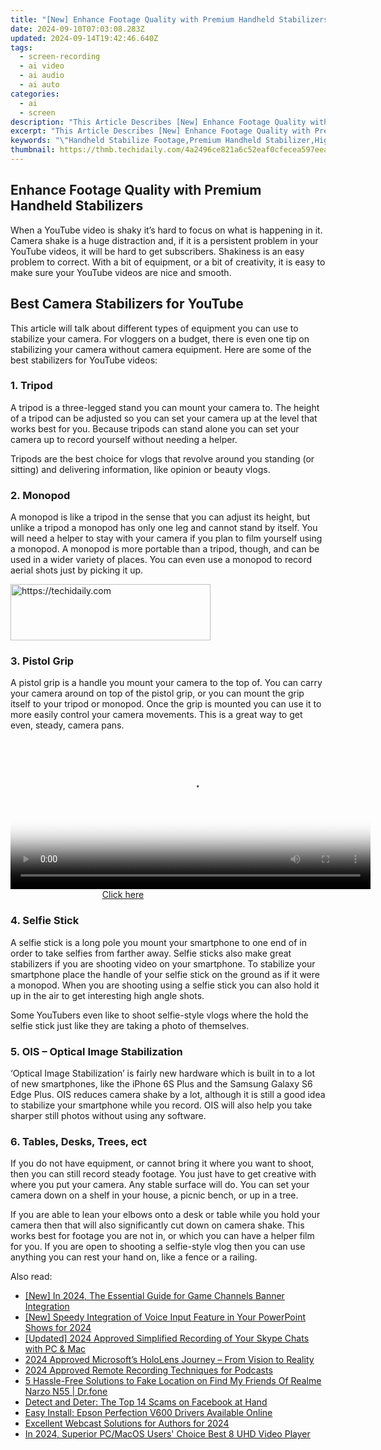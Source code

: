 ```yaml
---
title: "[New] Enhance Footage Quality with Premium Handheld Stabilizers"
date: 2024-09-10T07:03:08.283Z
updated: 2024-09-14T19:42:46.640Z
tags: 
  - screen-recording
  - ai video
  - ai audio
  - ai auto
categories: 
  - ai
  - screen
description: "This Article Describes [New] Enhance Footage Quality with Premium Handheld Stabilizers"
excerpt: "This Article Describes [New] Enhance Footage Quality with Premium Handheld Stabilizers"
keywords: "\"Handheld Stabilize Footage,Premium Handheld Stabilizer,High-Quality Video Stabilization,Enhancing Footage Quality,Stabilizing Cameras Effectively,Professional Videography Tools,Optimizing Handheld Camera Performance\""
thumbnail: https://thmb.techidaily.com/4a2496ce821a6c52eaf0cfecea597eea88a88766153a92e1f9e8401a4428c9fb.jpg
---
```


## Enhance Footage Quality with Premium Handheld Stabilizers

When a YouTube video is shaky it’s hard to focus on what is happening in it. Camera shake is a huge distraction and, if it is a persistent problem in your YouTube videos, it will be hard to get subscribers. Shakiness is an easy problem to correct. With a bit of equipment, or a bit of creativity, it is easy to make sure your YouTube videos are nice and smooth.

## Best Camera Stabilizers for YouTube

This article will talk about different types of equipment you can use to stabilize your camera. For vloggers on a budget, there is even one tip on stabilizing your camera without camera equipment. Here are some of the best stabilizers for YouTube videos:

### 1\. Tripod

A tripod is a three-legged stand you can mount your camera to. The height of a tripod can be adjusted so you can set your camera up at the level that works best for you. Because tripods can stand alone you can set your camera up to record yourself without needing a helper.

Tripods are the best choice for vlogs that revolve around you standing (or sitting) and delivering information, like opinion or beauty vlogs.

### 2\. Monopod

A monopod is like a tripod in the sense that you can adjust its height, but unlike a tripod a monopod has only one leg and cannot stand by itself. You will need a helper to stay with your camera if you plan to film yourself using a monopod. A monopod is more portable than a tripod, though, and can be used in a wider variety of places. You can even use a monopod to record aerial shots just by picking it up.

<!-- affiliate ads begin -->
<a href="https://aligracehair.sjv.io/c/5597632/2115917/19272" target="_top" id="2115917">
  <img src="//a.impactradius-go.com/display-ad/19272-2115917" border="0" alt="https://techidaily.com" width="320" height="90"/>
</a>
<img height="0" width="0" src="https://aligracehair.sjv.io/i/5597632/2115917/19272" style="position:absolute;visibility:hidden;" border="0" />
<!-- affiliate ads end -->

### 3\. Pistol Grip

A pistol grip is a handle you mount your camera to the top of. You can carry your camera around on top of the pistol grip, or you can mount the grip itself to your tripod or monopod. Once the grip is mounted you can use it to more easily control your camera movements. This is a great way to get even, steady, camera pans.

<!-- affiliate ads begin -->
<span id="1983472">
					<video width="576" height="240" style="cursor:pointer"
           poster="//a.impactradius-go.com/display-clicktoplayimage/1983472.png"
           onclick="if(!this.playClicked){this.play();this.setAttribute('controls',true);this.playClicked=true;}">
	   <source src="//a.impactradius-go.com/display-ad/22993-1983472">
	   <img src="//a.impactradius-go.com/display-clicktoplayimage/1983472.png" style="border: none; height: 100%; width: 100%; object-fit: contain">
	</video>
	<div style="width:360px;text-align:center"><a href="javascript:window.open(decodeURIComponent('https%3A%2F%2Fhomestyler.sjv.io%2Fc%2F5597632%2F1983472%2F22993'), '_blank');void(0);">Click here</a></div>
</span>
<img height="0" width="0" src="https://imp.pxf.io/i/5597632/1983472/22993" style="position:absolute;visibility:hidden;" border="0" />
<!-- affiliate ads end -->

### 4\. Selfie Stick

A selfie stick is a long pole you mount your smartphone to one end of in order to take selfies from farther away. Selfie sticks also make great stabilizers if you are shooting video on your smartphone. To stabilize your smartphone place the handle of your selfie stick on the ground as if it were a monopod. When you are shooting using a selfie stick you can also hold it up in the air to get interesting high angle shots.

Some YouTubers even like to shoot selfie-style vlogs where the hold the selfie stick just like they are taking a photo of themselves.

### 5\. OIS – Optical Image Stabilization

‘Optical Image Stabilization’ is fairly new hardware which is built in to a lot of new smartphones, like the iPhone 6S Plus and the Samsung Galaxy S6 Edge Plus. OIS reduces camera shake by a lot, although it is still a good idea to stabilize your smartphone while you record. OIS will also help you take sharper still photos without using any software.

### 6\. Tables, Desks, Trees, ect

If you do not have equipment, or cannot bring it where you want to shoot, then you can still record steady footage. You just have to get creative with where you put your camera. Any stable surface will do. You can set your camera down on a shelf in your house, a picnic bench, or up in a tree.

If you are able to lean your elbows onto a desk or table while you hold your camera then that will also significantly cut down on camera shake. This works best for footage you are not in, or which you can have a helper film for you. If you are open to shooting a selfie-style vlog then you can use anything you can rest your hand on, like a fence or a railing.

<ins class="adsbygoogle"
     style="display:block"
     data-ad-format="autorelaxed"
     data-ad-client="ca-pub-7571918770474297"
     data-ad-slot="1223367746"></ins>

<ins class="adsbygoogle"
     style="display:block"
     data-ad-format="autorelaxed"
     data-ad-client="ca-pub-7571918770474297"
     data-ad-slot="1223367746"></ins>



<ins class="adsbygoogle"
     style="display:block"
     data-ad-client="ca-pub-7571918770474297"
     data-ad-slot="8358498916"
     data-ad-format="auto"
     data-full-width-responsive="true"></ins>


<span class="atpl-alsoreadstyle">Also read:</span>
<div><ul>
<li><a href="https://youtube-docs.techidaily.com/n-2024-the-essential-guide-for-game-channels-banner-integration/"><u>[New] In 2024, The Essential Guide for Game Channels Banner Integration</u></a></li>
<li><a href="https://article-knowledge.techidaily.com/new-speedy-integration-of-voice-input-feature-in-your-powerpoint-shows-for-2024/"><u>[New] Speedy Integration of Voice Input Feature in Your PowerPoint Shows for 2024</u></a></li>
<li><a href="https://screen-sharing-recording.techidaily.com/updated-2024-approved-simplified-recording-of-your-skype-chats-with-pc-and-mac/"><u>[Updated] 2024 Approved Simplified Recording of Your Skype Chats with PC & Mac</u></a></li>
<li><a href="https://extra-support.techidaily.com/2024-approved-microsofts-hololens-journey-from-vision-to-reality/"><u>2024 Approved Microsoft’s HoloLens Journey – From Vision to Reality</u></a></li>
<li><a href="https://video-screen-grab.techidaily.com/2024-approved-remote-recording-techniques-for-podcasts/"><u>2024 Approved Remote Recording Techniques for Podcasts</u></a></li>
<li><a href="https://location-fake.techidaily.com/5-hassle-free-solutions-to-fake-location-on-find-my-friends-of-realme-narzo-n55-drfone-by-drfone-virtual-android/"><u>5 Hassle-Free Solutions to Fake Location on Find My Friends Of Realme Narzo N55 | Dr.fone</u></a></li>
<li><a href="https://facebook.techidaily.com/detect-and-deter-the-top-14-scams-on-facebook-at-hand/"><u>Detect and Deter: The Top 14 Scams on Facebook at Hand</u></a></li>
<li><a href="https://hardware-updates.techidaily.com/easy-install-epson-perfection-v600-drivers-available-online/"><u>Easy Install: Epson Perfection V600 Drivers Available Online</u></a></li>
<li><a href="https://article-knowledge.techidaily.com/excellent-webcast-solutions-for-authors-for-2024/"><u>Excellent Webcast Solutions for Authors for 2024</u></a></li>
<li><a href="https://article-knowledge.techidaily.com/in-2024-superior-pcmacos-users-choice-best-8-uhd-video-player/"><u>In 2024, Superior PC/MacOS Users' Choice Best 8 UHD Video Player</u></a></li>
</ul></div>

